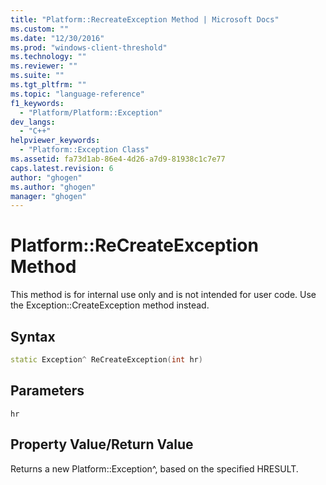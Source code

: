 ```yaml
---
title: "Platform::RecreateException Method | Microsoft Docs"
ms.custom: ""
ms.date: "12/30/2016"
ms.prod: "windows-client-threshold"  
ms.technology: ""
ms.reviewer: ""
ms.suite: ""
ms.tgt_pltfrm: ""
ms.topic: "language-reference"
f1_keywords: 
  - "Platform/Platform::Exception"
dev_langs: 
  - "C++"
helpviewer_keywords: 
  - "Platform::Exception Class"
ms.assetid: fa73d1ab-86e4-4d26-a7d9-81938c1c7e77
caps.latest.revision: 6
author: "ghogen"
ms.author: "ghogen"
manager: "ghogen"
---
```


# Platform::ReCreateException Method
This method is for internal use only and is not intended for user code. Use the Exception::CreateException method instead.

## Syntax

```cpp
static Exception^ ReCreateException(int hr)
```

## Parameters
`hr`

## Property Value/Return Value

Returns a new Platform::Exception^, based on the specified HRESULT.

